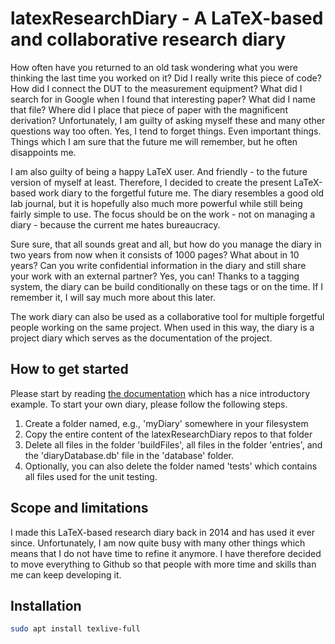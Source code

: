 # latexResearchDiary - A LaTeX-based and collaborative research diary

How often have you returned to an old task wondering what you were thinking the last time you worked on it? Did I really write this piece of code? How did I connect the DUT to the measurement equipment? What did I search for in Google when I found that interesting paper? What did I name that file? Where did I place that piece of paper with the magnificent derivation? Unfortunately, I am guilty of asking myself these and many other questions way too often. Yes, I tend to forget things. Even important things. Things which I am sure that the future me will remember, but he often disappoints me.

I am also guilty of being a happy LaTeX user. And friendly - to the future version of myself at least. Therefore, I decided to create the present LaTeX-based work diary to the forgetful future me. The diary resembles a good old lab journal, but it is hopefully also much more powerful while still being fairly simple to use. The focus should be on the work - not on managing a diary - because the current me hates bureaucracy.

Sure sure, that all sounds great and all, but how do you manage the diary in two years from now when it consists of 1000 pages? What about in 10 years? Can you write confidential information in the diary and still share your work with an external partner? Yes, you can! Thanks to a tagging system, the diary can be build conditionally on these tags or on the time. If I remember it, I will say much more about this later.

The work diary can also be used as a collaborative tool for multiple forgetful people working on the same project. When used in this way, the diary is a project diary which serves as the documentation of the project.

## How to get started
Please start by reading [the documentation](master.pdf) which has a nice introductory example. To start your own diary, please follow the following steps.
1. Create a folder named, e.g., 'myDiary' somewhere in your filesystem
2. Copy the entire content of the latexResearchDiary repos to that folder
3. Delete all files in the folder 'buildFiles', all files in the folder 'entries', and the 'diaryDatabase.db' file in the 'database' folder.
4. Optionally, you can also delete the folder named 'tests' which contains all files used for the unit testing.

## Scope and limitations
I made this LaTeX-based research diary back in 2014 and has used it ever since. Unfortunately, I am now quite busy with many other things which means that I do not have time to refine it anymore. I have therefore decided to move everything to Github so that people with more time and skills than me can keep developing it.

## Installation

```bash
sudo apt install texlive-full
```